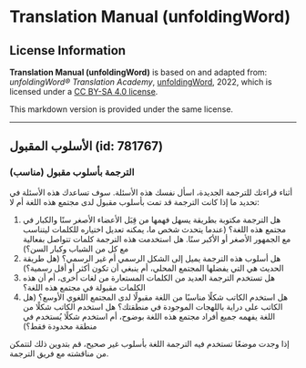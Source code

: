 # Translation Manual (unfoldingWord)

## License Information

**Translation Manual (unfoldingWord)** is based on and adapted from: _unfoldingWord® Translation Academy_, [unfoldingWord](https://unfoldingword.org/utw), 2022, which is licensed under a [CC BY-SA 4.0 license](https://creativecommons.org/licenses/by-sa/4.0/legalcode.en).

This markdown version is provided under the same license.



--------------------------------

## الأسلوب المقبول (id: 781767)

### الترجمة بأسلوب مقبول (مناسب)

أثناء قراءتك للترجمة الجديدة، اسأل نفسك هذه الأسئلة. سوف تساعدك هذه الأسئلة في تحديد ما إذا كانت الترجمة قد تمت بأسلوب مقبول لدى مجتمع هذه اللغة أم لا:

1. هل الترجمة مكتوبة بطريقة يسهل فهمها من قِبَل الأعضاء الأصغر سنًا والكبار في مجتمع هذه اللغة؟ (عندما يتحدث شخص ما، يمكنه تعديل اختياره للكلمات ليتناسب مع الجمهور الأصغر أو الأكبر سنًا. هل استخدمت هذه الترجمة كلمات تتواصل بفعالية مع كل من الشباب وكبار السن؟)
2. هل أسلوب هذه الترجمة يميل إلى الشكل الرسمي أم غير الرسمي؟ (هل طريقة الحديث هي التي يفضلها المجتمع المحلي، أم ينبغي أن تكون أكثر أو أقل رسمية؟)
3. هل تستخدم الترجمة العديد من الكلمات المستعارة من لغات أخرى، أم أن هذه الكلمات مقبولة في مجتمع هذه اللغة؟
4. هل استخدم الكاتب شكلًا مناسبًا من اللغة مقبولًا لدى المجتمع اللغوي الأوسع؟ (هل الكاتب على دراية باللهجات الموجودة في منطقتك؟ هل استخدم الكاتب شكلًا من اللغة يفهمه جميع أفراد مجتمع هذه اللغة بوضوح، أم استخدم شكلًا يُستخدم في منطقة محدودة فقط؟)

إذا وجدت موضعًا تستخدم فيه الترجمة اللغة بأسلوب غير صحيح، قم بتدوين ذلك لتتمكن من مناقشته مع فريق الترجمة.


